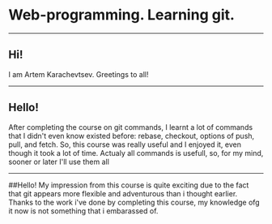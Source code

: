 # Web-programming. Learning git.

---

## Hi!
I am Artem Karachevtsev.
Greetings to all!

---

## Hello!
After completing the course on git commands, I learnt a lot of commands that I didn't even know existed before: rebase, checkout, options of push, pull, and fetch. So, this course was really useful and I enjoyed it, even though it took a lot of time. Actualy all commands is usefull, so, for my mind, sooner or later I'll use them all

---
##Hello!
My impression from this course is quite exciting due to the fact that git appears more flexible and adventurous than i thought earlier. Thanks to the work i've done by completing this course, my knowledge ofg it now is not something that i embarassed of. 